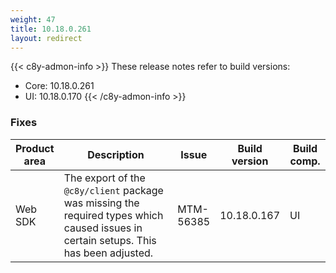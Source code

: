 ```yaml
---
weight: 47
title: 10.18.0.261
layout: redirect
---
```


{{< c8y-admon-info >}}
These release notes refer to build versions:
- Core: 10.18.0.261
- UI: 10.18.0.170
{{< /c8y-admon-info >}}

### Fixes

<table>
<colgroup>
<col style="width: 15%;">
<col style="width:50%;">
<col style="width: 10%;">
<col style="width: 12%;">
<col style="width: 13%;">
</colgroup>
<thead><tr>
<th>
Product area</th>
<th>
Description</th>
<th>
Issue</th>
<th>
Build version</th>
<th>Build comp.</th>
</tr>
</thead><tbody>


<tr>
<td>Web SDK</td>
<td>The export of the <code>@c8y/client</code> package was missing the required types which caused issues in certain setups. This has been adjusted.</td>

<td>MTM-56385</td>
<td>10.18.0.167</td>
<td>UI</td>
</tr>

</tbody></table>
